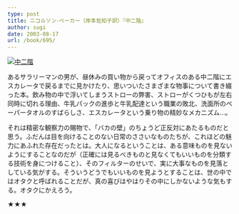 ```yaml
---
type: post
title: ニコルソン･ベーカー（岸本佐知子訳）『中二階』
author: sugi
date: 2003-08-17
url: /book/695/
---
```

<a href="http://www.amazon.co.jp/exec/obidos/ASIN/4560071225/chezsugi-22/ref=nosim/" onclick="_gaq.push(['_trackEvent', 'outbound-article', 'http://www.amazon.co.jp/exec/obidos/ASIN/4560071225/chezsugi-22/ref=nosim/', '']);" name="amazletlink" target="_blank"><img src="http://i1.wp.com/ecx.images-amazon.com/images/I/41FYP00J0EL.SL160.jpg?w=660" alt="中二階" class="alignleft" data-recalc-dims="1" /></a>

あるサラリーマンの男が、昼休みの買い物から戻ってオフィスのある中二階にエスカレータで戻るまでに見かけたり、思いついたさまざまな物事について書き綴った本。飲み物の中で浮いてしまうストローの弊害、ストローがくつひもが左右同時に切れる理由、牛乳パックの進歩と牛乳配達という職業の敗北、洗面所のペーパータオルのすばらしさ、エスカレータという乗り物の精妙なメカニズム...。

それは精密な観察力の賜物で、「バカの壁」のちょうど正反対にあたるものだと思う。ふだんは目を向けることのない日常のささいなものたちが、これほどの魅力にあふれた存在だったとは。大人になるということは、ある意味ものを見ないようにすることなのだが（正確には見るべきものと見なくてもいいものを分類する技術を身につけること）、そのフィルターのせいで、実に大事なものを見落としている気がする。そういうどうでもいいものを見ようとすることは、世の中ではオタクと呼ばれることだが、真の喜びはやはりその中にしかないような気もする。オタクにかえろう。

★★★

